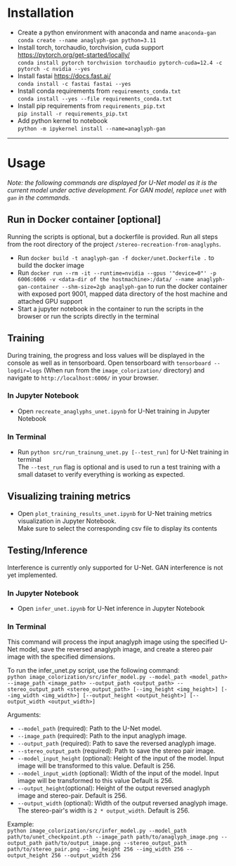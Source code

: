 # Installation
- Create a python environment with anaconda and name `anaconda-gan` <br>
`conda create --name anaglyph-gan python=3.11`
- Install torch, torchaudio, torchvision, cuda support https://pytorch.org/get-started/locally/ <br>
`conda install pytorch torchvision torchaudio pytorch-cuda=12.4 -c pytorch -c nvidia --yes`
- Install fastai https://docs.fast.ai/ <br>
`conda install -c fastai fastai --yes`
- Install conda requirements from `requirements_conda.txt` <br>
`conda install --yes --file requirements_conda.txt`
- Install pip requirements from `requirements_pip.txt` <br>
`pip install -r requirements_pip.txt`
- Add python kernel to notebook <br>
`python -m ipykernel install --name=anaglyph-gan`


---

# Usage

_Note: the following commands are displayed for U-Net model as it is the current model under active development. For GAN model, replace `unet` with `gan` in the commands._

## Run in Docker container [optional]
Running the scripts is optional, but a dockerfile is provided. Run all steps from the root directory of the project `/stereo-recreation-from-anaglyphs`.

- Run `docker build -t anaglyph-gan -f docker/unet.Dockerfile .` to build the docker image
- Run `docker run --rm -it --runtime=nvidia --gpus '"device=0"' -p 6006:6006 -v <data-dir of the hostmachine>:/data/ --name anaglyph-gan-container --shm-size=2gb anaglyph-gan` to run the docker container with exposed port 9001, mapped data directory of the host machine and attached GPU support
- Start a jupyter notebook in the container to run the scripts in the browser or run the scripts directly in the terminal

## Training
During training, the progress and loss values will be displayed in the console as well as in tensorboard.
Open tensorboard with `tensorboard --logdir=logs` (When run from the `image_colorization/` directory) and navigate to `http://localhost:6006/` in your browser.

### In Jupyter Notebook
- Open `recreate_anaglyphs_unet.ipynb` for U-Net training in Jupyter Notebook

### In Terminal
- Run `python src/run_trainung_unet.py [--test_run]` for U-Net training in terminal <br>
The `--test_run` flag is optional and is used to run a test training with a small dataset to verify everything is working as expected.


## Visualizing training metrics
- Open `plot_training_results_unet.ipynb` for U-Net training metrics visualization in Jupyter Notebook.<br>
Make sure to select the corresponding csv file to display its contents


## Testing/Inference
Interference is currently only supported for U-Net. GAN interference is not yet implemented.

### In Jupyter Notebook
- Open `infer_unet.ipynb` for U-Net  inference in Jupyter Notebook

### In Terminal

This command will process the input anaglyph image using the specified U-Net model, save the reversed anaglyph image, and create a stereo pair image with the specified dimensions.

To run the infer_unet.py script, use the following command:<br>
```python image_colorization/src/infer_model.py --model_path <model_path> --image_path <image_path> --output_path <output_path> --stereo_output_path <stereo_output_path> [--img_height <img_height>] [--img_width <img_width>] [--output_height <output_height>] [--output_width <output_width>]```

Arguments:<br>

- `--model_path` (required): Path to the U-Net model.
- `--image_path` (required): Path to the input anaglyph image.
- `--output_path` (required): Path to save the reversed anaglyph image.
- `--stereo_output_path` (required): Path to save the stereo pair image.
- `--model_input_height` (optional): Height of the input of the model. Input image will be transformed to this value. Default is 256.
- `--model_input_width` (optional): Width of the input of the model. Input image will be transformed to this value Default is 256.
- `--output_height`(optional): Height of the output reversed anaglyph image and stereo-pair. Default is 256.
- `--output_width` (optional): Width of the output reversed anaglyph image. The stereo-pair's width is `2 * output_width`. Default is 256.


Example:<br>
```python image_colorization/src/infer_model.py --model_path path/to/unet_checkpoint.pth --image_path path/to/anaglyph_image.png --output_path path/to/output_image.png --stereo_output_path path/to/stereo_pair.png --img_height 256 --img_width 256 --output_height 256 --output_width 256```
